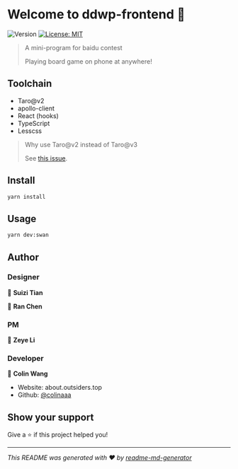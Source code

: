 # Welcome to ddwp-frontend 👋
![Version](https://img.shields.io/badge/version-0.0.3-blue.svg?cacheSeconds=2592000)
[![License: MIT](https://img.shields.io/badge/License-MIT-yellow.svg)](#)

> A mini-program for baidu contest
>
> Playing board game on phone at anywhere!

## Toolchain

- Taro@v2
- apollo-client
- React (hooks)
- TypeScript
- Lesscss

> Why use Taro@v2 instead of Taro@v3
>
> See [this issue](https://github.com/NervJS/taro/issues/7293).

## Install

```sh
yarn install
```

## Usage

```sh
yarn dev:swan
```

## Author


### Designer

👤 **Suizi Tian**

👤 **Ran Chen**

### PM

👤 **Zeye Li**

### Developer

👤 **Colin Wang**

* Website: about.outsiders.top
* Github: [@colinaaa](https://github.com/colinaaa)


## Show your support

Give a ⭐️ if this project helped you!


***
_This README was generated with ❤️ by [readme-md-generator](https://github.com/kefranabg/readme-md-generator)_
